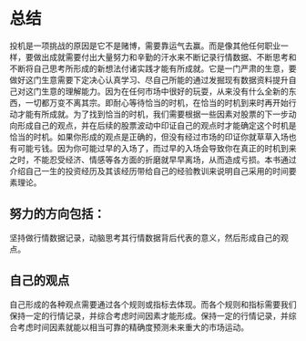 # 总结
投机是一项挑战的原因是它不是赌博，需要靠运气去赢。而是像其他任何职业一样，要做出成就需要付出大量努力和辛勤的汗水来不断记录行情数据、不断思考和不断将自己思考所形成的新想法付诸实践才能有所成就。它是一门严肃的生意，要做好这门生意需要下定决心认真学习、尽自己所能的通过发掘现有数据资料提升自己对这门生意的理解能力。因为在任何市场中很好的玩耍，从来没有什么全新的东西，一切都万变不离其宗。即耐心等待恰当的时机，在恰当的时机到来时再开始行动才能有所成就。为了找到恰当的时机，我们需要根据一些因素对股票的下一步动向形成自己的观点，并在后续的股票波动中印证自己的观点时才能确定这个时机是恰当的时机。如果你形成的观点是正确的，但没有经过市场的印证你就草草入场也有可能亏钱。因为你可能过早的入场了，而过早的入场会导致你在真正的时机到来之时，不能忍受经济、情感等各方面的折磨就早早离场，从而造成亏损。本书通过介绍自己一生的投资经历及其该经历带给自己的经验教训来说明自己采用的时间要素理论。

## 努力的方向包括：
坚持做行情数据记录，动脑思考其行情数据背后代表的意义，然后形成自己的观点。

## 自己的观点
自己形成的各种观点需要通过各个规则或指标去体现。而各个规则和指标需要我们保持一定的行情记录，并综合考虑时间因素才能形成。保持一定的行情记录，并综合考虑时间因素就能以相当可靠的精确度预测未来重大的市场运动。

